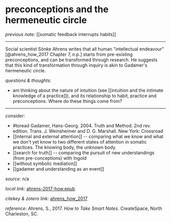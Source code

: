 # preconceptions and the hermeneutic circle

_previous note:_  [[somatic feedback interrupts habits]]

---

Social scientist Sönke Ahrens writes that all human "intellectual endeavour"[@ahrens_how_2017 Chapter 7, n.p.] starts from pre-existing preconceptions, and can be transformed through research. He suggests that this kind of transformation through inquiry is akin to Gadamer's hermeneutic circle.

_questions & thoughts:_

- am thinking about the nature of intuition (see [[intuition and the intimate knowledge of a practice]]), and its relationship to habit, practice and preconceptions. Where do these things come from?

--- 

_consider:_ 

- #toread Gadamer, Hans-Georg. 2004. Truth and Method. 2nd rev. edition. Trans. J. Weinsheimer and D. G. Marshall. New York: Crossroad
- [[internal and external attention]] -- comparing what we know and what we don't yet know to two different states of attention in somatic practices. The knowing body, the unknown body.
- [[search for truth]] -- comparing the pursuit of new understandings (from pre-conceptions) with Ingold
- [[without symbolic mediation]]
- [[gadamer and understanding as an event]]


_source:_  n/a

_local link:_ [ahrens-2017-how.epub](hook://file/lRSdYh2RT?p=RHJvcGJveC9iaWJsaW9ncmFwaHkgcGRmcw==&n=ahrens-2017-how.epub)

_citekey & zotero link:_ [ahrens_how_2017](zotero://select/items/1_RFS2KGG9)

_reference:_ Ahrens, S., 2017. _How to Take Smart Notes_. CreateSpace, North Charleston, SC.